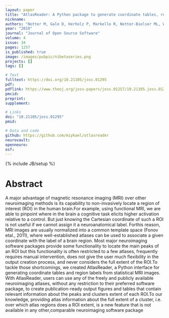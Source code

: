 ```yaml
---
layout: paper
title: "AtlasReader: A Python package to generate coordinate tables, region labels, and informative figures from statistical MRI images"
nickname:
authors: "Notter M, Gale D, Herholz P, Markello R, Notter-Bielser ML, Whitaker K"
year: "2019"
journal: "Journal of Open Source Software"
volume: 4
issue: 34
pages: 1257
is_published: true
image: /images/pubpic/nibetaseries.png
projects: []
tags: []

# Text
fulltext: https://doi.org/10.21105/joss.01295
pdf:
pdflink: https://www.theoj.org/joss-papers/joss.01257/10.21105.joss.01257.pdf
pmcid:
preprint:
supplement:

# Links
doi: "10.21105/joss.01295"
pmid:

# Data and code
github: https://github.com/miykael/atlasreader
neurovault:
openneuro:
osf:
---
```

{% include JB/setup %}

# Abstract

A major advantage of magnetic resonance imaging (MRI) over other neuroimaging methods is its capability to non-invasively locate a region of interest (ROI) in the human brain.For example, using functional MRI, we are able to pinpoint where in the brain a cognitive task elicits higher activation relative to a control. But just knowing the Cartesian coordinate of such a ROI is not useful if we cannot assign it a neuroanatomical label. Forthis reason, MRI images are usually normalized into a common template space (Fonov etal., 2011), where well-established atlases can be used to associate a given coordinate with the label of a brain region. Most major neuroimaging software packages provide some functionality to locate the main peaks of an ROI but this functionality is often restricted to a few atlases, frequently requires manual intervention, does not give the user much flexibility in the output creation process, and never considers the full extent of the ROI.To tackle those shortcomings, we created AtlasReader, a Python interface for generating coordinate tables and region labels from statistical MRI images. With AtlasReader, users can use any of the freely and publicly available neuroimaging atlases, without any restriction to their preferred software package, to create publication-ready output figures and tables that contain relevant information about the peaks and clusters extent of each ROI.To our knowledge, providing atlas information about the full extent of a cluster, i.e. over which atlas regions does a ROI extent, is a new feature that is not available in any other,comparable neuroimaging software package
